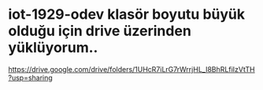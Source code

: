 # iot-1929-odev klasör boyutu büyük olduğu için drive üzerinden yüklüyorum..
https://drive.google.com/drive/folders/1UHcR7iLrG7rWrrjHL_I8BhRLfiIzVtTH?usp=sharing
